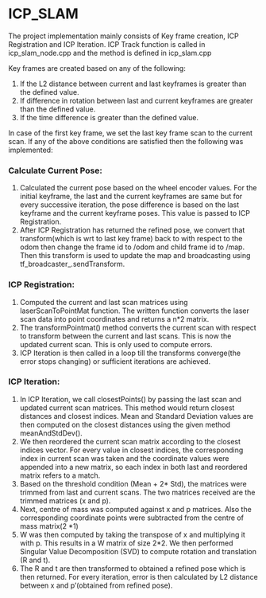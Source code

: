 # ICP_SLAM

The project implementation mainly consists of Key frame creation, ICP Registration and ICP Iteration. ICP Track function is called in icp_slam_node.cpp and the method is defined in icp_slam.cpp

Key frames are created based on any of the following:
  1) If the L2 distance between current and last keyframes is greater than the defined value.
  2) If difference in rotation between last and current keyframes are greater than the defined value.
  3) If the time difference is greater than the defined value.
  
In case of the first key frame, we set the last key frame scan to the current scan. If any of the above conditions are satisfied then the following was implemented:

### Calculate Current Pose:

1) Calculated the current pose based on the wheel encoder values. For the initial keyframe, the last and the current keyframes are same but for every successive iteration, the      pose difference is based on the last keyframe and the current keyframe poses. This value is passed to ICP Registration.
2) After ICP Registration has returned the refined pose, we convert that transform(which is wrt to last key frame) back to with respect to the odom then change the frame id to     /odom and child frame id to /map. Then this transform is used to update the map and broadcasting using tf_broadcaster_.sendTransform.

### ICP Registration:

1) Computed the current and last scan matrices using laserScanToPointMat function. The written function converts the laser scan data into point coordinates and returns a n*2        matrix.
2) The transformPointmat() method converts the current scan with respect to transform between the current and last scans. This is now the updated current scan. This is only used    to compute errors.
3) ICP Iteration is then called in a loop till the transforms converge(the error stops changing) or sufficient iterations are achieved.

### ICP Iteration:

1) In ICP Iteration, we call closestPoints() by passing the last scan and updated current scan matrices. This method would return closest distances and closest indices. Mean and    Standard Deviation values are then computed on the closest distances using the given method meanAndStdDev().
2) We then reordered the current scan matrix according to the closest indices vector. For every value in closest indices, the corresponding index in current scan was taken and      the coordinate values were appended into a new matrix, so each index in both last and reordered matrix refers to a match.
3) Based on the threshold condition (Mean + 2* Std), the matrices were trimmed from last and current scans. The two matrices received are the trimmed matrices (x and p).
4) Next, centre of mass was computed against x and p matrices. Also the corresponding coordinate points were subtracted from the centre of mass matrix(2 *1)
5) W was then computed by taking the transpose of x and multiplying it with p. This results in a W matrix of size 2*2. We then performed Singular Value Decomposition (SVD) to      compute rotation and translation (R and t).
6) The R and t are then transformed to obtained a refined pose which is then returned. For every iteration, error is then calculated by L2 distance between x and p’(obtained        from refined pose).
